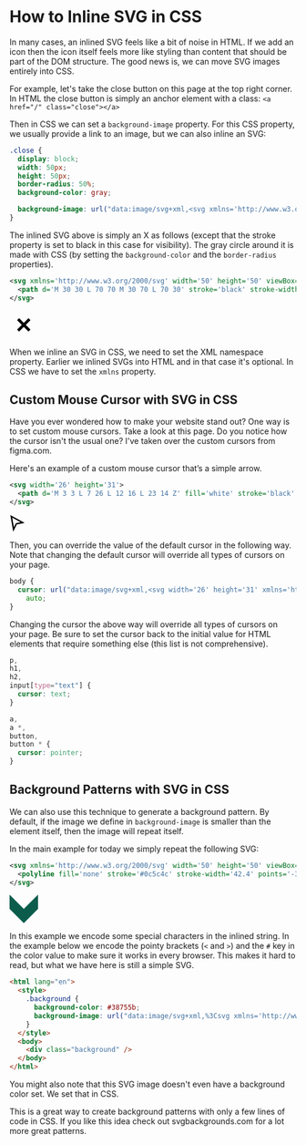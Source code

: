# How to Inline SVG in CSS

In many cases, an inlined SVG feels like a bit of noise in HTML. If we add an icon then the icon itself feels more 
like styling than content that should be part of the DOM structure. The good news is, we can move SVG images 
entirely into CSS.

For example, let's take the close button on this page at the top right corner. In HTML the close button is simply 
an anchor element with a class: `<a href="/" class="close"></a>`

Then in CSS we can set a `background-image` property. For this CSS property, we usually provide a link to an image, 
but we can also inline an SVG:

```css
.close {
  display: block;
  width: 50px;
  height: 50px;
  border-radius: 50%;
  background-color: gray;

  background-image: url("data:image/svg+xml,<svg xmlns='http://www.w3.org/2000/svg' width='50' height='50' viewBox='0 0 100 100'><path d='M 30 30 L 70 70 M 30 70 L 70 30' stroke='white' stroke-width='10' /></svg>");
}
```

The inlined SVG above is simply an X as follows (except that the stroke property is set to black in this case for 
visibility). The gray circle around it is made with CSS (by setting the `background-color` and the `border-radius` 
properties).

```svg
<svg xmlns='http://www.w3.org/2000/svg' width='50' height='50' viewBox='0 0 100 100'>
  <path d='M 30 30 L 70 70 M 30 70 L 70 30' stroke='black' stroke-width='10' />
</svg>
```

<svg xmlns='http://www.w3.org/2000/svg' width='50' height='50' viewBox='0 0 100 100'>
  <path d='M 30 30 L 70 70 M 30 70 L 70 30' stroke='black' stroke-width='10' />
</svg>

When we inline an SVG in CSS, we need to set the XML namespace property. Earlier we inlined SVGs into HTML and in 
that case it's optional. In CSS we have to set the `xmlns` property.

## Custom Mouse Cursor with SVG in CSS

Have you ever wondered how to make your website stand out? One way is to set custom mouse cursors. Take a look at 
this page. Do you notice how the cursor isn't the usual one? I've taken over the custom cursors from figma.com.

Here's an example of a custom mouse cursor that’s a simple arrow.

```svg
<svg width='26' height='31'>
  <path d='M 3 3 L 7 26 L 12 16 L 23 14 Z' fill='white' stroke='black' stroke-width='2.5' />
</svg>
```

<svg width='26' height='31'>
  <path d='M 3 3 L 7 26 L 12 16 L 23 14 Z' fill='white' stroke='black' stroke-width='2.5' />
</svg>

Then, you can override the value of the default cursor in the following way. Note that changing the default 
cursor will override all types of cursors on your page.

```css
body {
  cursor: url("data:image/svg+xml,<svg width='26' height='31' xmlns='http://www.w3.org/2000/svg'><path fill='white' stroke='black' stroke-width='2.5' d='M 2.549 2.935 L 6.993 26.043 L 11.646 16.041 L 22.993 14.425 Z' /></svg>"),
    auto;
}
```

Changing the cursor the above way will override all types of cursors on your page. Be sure to set the cursor back to 
the initial value for HTML elements that require something else (this list is not comprehensive).

```css
p,
h1,
h2,
input[type="text"] {
  cursor: text;
}

a,
a *,
button,
button * {
  cursor: pointer;
}
```

## Background Patterns with SVG in CSS

We can also use this technique to generate a background pattern. By default, if the image we define in 
`background-image` is smaller than the element itself, then the image will repeat itself.

In the main example for today we simply repeat the following SVG:

```svg
<svg xmlns='http://www.w3.org/2000/svg' width='50' height='50' viewBox='0 0 120 120'>
  <polyline fill='none' stroke='#0c5c4c' stroke-width='42.4' points='-30 0 60 90 150 0' />
</svg>
```

<svg xmlns='http://www.w3.org/2000/svg' width='50' height='50' viewBox='0 0 120 120'>
  <polyline fill='none' stroke='#0c5c4c' stroke-width='42.4' points='-30 0 60 90 150 0' />
</svg>

In this example we encode some special characters in the inlined string. In the example below we encode the pointy 
brackets (`<` and `>`) and the `#` key in the color value to make sure it works in every browser. This makes it 
hard to read, but what we have here is still a simple SVG.

```html
<html lang="en">
  <style>
    .background {
      background-color: #38755b;
      background-image: url("data:image/svg+xml,%3Csvg xmlns='http://www.w3.org/2000/svg' width='50' height='50' viewBox='0 0 120 120'%3E%3Cpolyline fill='none' stroke='%230c5c4c' stroke-width='42.4' points='-30 0 60 90 150 0' /%3E%3C/svg%3E");
    }  
  </style>
  <body>
    <div class="background" />
  </body>
</html>
```

You might also note that this SVG image doesn't even have a background color set. We set that in CSS.

This is a great way to create background patterns with only a few lines of code in CSS. If you like this idea check 
out svgbackgrounds.com for a lot more great patterns.
